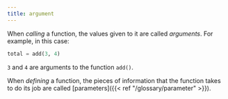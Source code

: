 ```yaml
---
title: argument
---
```


When *calling* a function, the values given to it are called *arguments*. For example, in this case:

```python
total = add(3, 4)
```

`3` and `4` are arguments to the function `add()`.

When *defining* a function, the pieces of information that the function takes to do its job are called [parameters]({{< ref "/glossary/parameter" >}}).